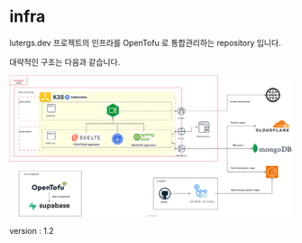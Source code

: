 # infra

lutergs.dev 프로젝트의 인프라를 OpenTofu 로 통합관리하는 repository 입니다.

대략적인 구조는 다음과 같습니다.

![Diagram](README.infra.svg)

version : 1.2